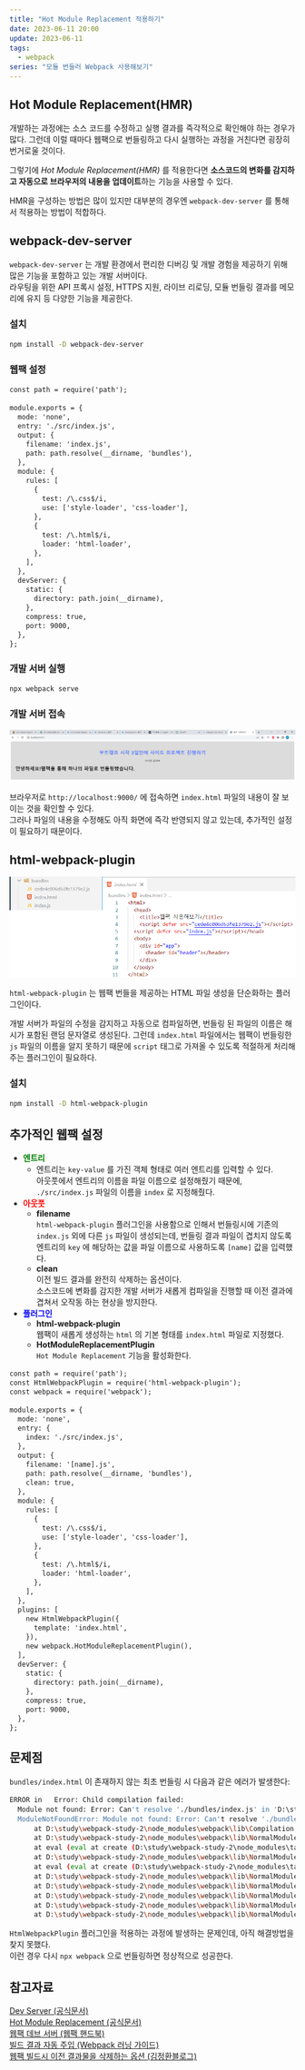 ```yaml
---
title: "Hot Module Replacement 적용하기"
date: 2023-06-11 20:00
update: 2023-06-11
tags:
  - webpack
series: "모듈 번들러 Webpack 사용해보기"
---
```


## Hot Module Replacement(HMR)
개발하는 과정에는 소스 코드를 수정하고 실행 결과를 즉각적으로 확인해야 하는 경우가 많다. 그런데 이럴 때마다 웹팩으로 번들링하고 다시 실행하는 과정을 거친다면 굉장히 번거로울 것이다.  

그렇기에 *Hot Module Replacement(HMR)* 를 적용한다면 **소스코드의 변화를 감지하고 자동으로 브라우저의 내용을 업데이트**하는 기능을 사용할 수 있다.  

HMR을 구성하는 방법은 많이 있지만 대부분의 경우엔 `webpack-dev-server` 를 통해서 적용하는 방법이 적합하다.  

## webpack-dev-server
`webpack-dev-server` 는 개발 환경에서 편리한 디버깅 및 개발 경험을 제공하기 위해 많은 기능을 포함하고 있는 개발 서버이다.  
라우팅을 위한 API 프록시 설정, HTTPS 지원, 라이브 리로딩, 모듈 번들링 결과를 메모리에 유지 등 다양한 기능을 제공한다.  

### 설치
```sh
npm install -D webpack-dev-server
```

### 웹팩 설정
```js{22-28}
const path = require('path');

module.exports = {
  mode: 'none',
  entry: './src/index.js',
  output: {
    filename: 'index.js',
    path: path.resolve(__dirname, 'bundles'),
  },
  module: {
    rules: [
      {
        test: /\.css$/i,
        use: ['style-loader', 'css-loader'],
      },
      {
        test: /\.html$/i,
        loader: 'html-loader',
      },
    ],
  },
  devServer: {
    static: {
      directory: path.join(__dirname),
    },
    compress: true,
    port: 9000,
  },
};
```

### 개발 서버 실행
```sh
npx webpack serve
```

### 개발 서버 접속
![접속 화면](./dev-server.png)  

브라우저로 `http://localhost:9000/` 에 접속하면 `index.html` 파일의 내용이 잘 보이는 것을 확인할 수 있다.  
그러나 파일의 내용을 수정해도 아직 화면에 즉각 반영되지 않고 있는데, 추가적인 설정이 필요하기 때문이다.  

## html-webpack-plugin
![번들 결과 예시](./bundle.png)  

`html-webpack-plugin` 는 웹팩 번들을 제공하는 HTML 파일 생성을 단순화하는 플러그인이다.  

개발 서버가 파일의 수정을 감지하고 자동으로 컴파일하면, 번들링 된 파일의 이름은 해시가 포함된 랜덤 문자열로 생성된다. 그런데 `index.html` 파일에서는 웹팩이 번들링한 `js` 파일의 이름을 알지 못하기 때문에 `script` 태그로 가져올 수 있도록 적절하게 처리해주는 플러그인이 필요하다.  

### 설치
```sh
npm install -D html-webpack-plugin
```

## 추가적인 웹팩 설정
- <b style="color: green;">**엔트리**</b>  
  - 엔트리는 `key-value` 를 가진 객체 형태로 여러 엔트리를 입력할 수 있다.  
  아웃풋에서 엔트리의 이름을 파일 이름으로 설정해줬기 때문에, `./src/index.js` 파일의 이름을 `index` 로 지정해줬다.  
- <b style="color: red;">**아웃풋**</b>  
  - **filename**  
  `html-webpack-plugin` 플러그인을 사용함으로 인해서 번들링시에 기존의 `index.js` 외에 다른 `js` 파일이 생성되는데, 번들링 결과 파일이 겹치지 않도록 엔트리의 `key` 에 해당하는 값을 파일 이름으로 사용하도록 `[name]` 값을 입력했다.  
  - **clean**  
  이전 빌드 결과를 완전히 삭제하는 옵션이다.  
  소스코드에 변화를 감지한 개발 서버가 새롭게 컴파일을 진행할 때 이전 결과에 겹쳐서 오작동 하는 현상을 방지한다.  
- <b style="color: blue;">**플러그인**</b>  
  - **html-webpack-plugin**  
  웹팩이 새롭게 생성하는 `html` 의 기본 형태를 `index.html` 파일로 지정했다.  
  - **HotModuleReplacementPlugin**  
  `Hot Module Replacement` 기능을 활성화한다.  

```js{7-14, 27-32}
const path = require('path');
const HtmlWebpackPlugin = require('html-webpack-plugin');
const webpack = require('webpack');

module.exports = {
  mode: 'none',
  entry: {
    index: './src/index.js',
  },
  output: {
    filename: '[name].js',
    path: path.resolve(__dirname, 'bundles'),
    clean: true,
  },
  module: {
    rules: [
      {
        test: /\.css$/i,
        use: ['style-loader', 'css-loader'],
      },
      {
        test: /\.html$/i,
        loader: 'html-loader',
      },
    ],
  },
  plugins: [
    new HtmlWebpackPlugin({
      template: 'index.html',
    }),
    new webpack.HotModuleReplacementPlugin(),
  ],
  devServer: {
    static: {
      directory: path.join(__dirname),
    },
    compress: true,
    port: 9000,
  },
};
```

## 문제점
`bundles/index.html` 이 존재하지 않는 최초 번들링 시 다음과 같은 에러가 발생한다:

```sh
ERROR in   Error: Child compilation failed:
  Module not found: Error: Can't resolve './bundles/index.js' in 'D:\study\webpack-study-2'
  ModuleNotFoundError: Module not found: Error: Can't resolve './bundles/index.js' in 'D:\study\webpack-study-2'
      at D:\study\webpack-study-2\node_modules\webpack\lib\Compilation.js:2022:28
      at D:\study\webpack-study-2\node_modules\webpack\lib\NormalModuleFactory.js:817:13
      at eval (eval at create (D:\study\webpack-study-2\node_modules\tapable\lib\HookCodeFactory.js:33:10), <anonymous>:10:1)
      at D:\study\webpack-study-2\node_modules\webpack\lib\NormalModuleFactory.js:275:22
      at eval (eval at create (D:\study\webpack-study-2\node_modules\tapable\lib\HookCodeFactory.js:33:10), <anonymous>:9:1)
      at D:\study\webpack-study-2\node_modules\webpack\lib\NormalModuleFactory.js:448:22
      at D:\study\webpack-study-2\node_modules\webpack\lib\NormalModuleFactory.js:118:11
      at D:\study\webpack-study-2\node_modules\webpack\lib\NormalModuleFactory.js:689:25
      at D:\study\webpack-study-2\node_modules\webpack\lib\NormalModuleFactory.js:893:8
      at D:\study\webpack-study-2\node_modules\webpack\lib\NormalModuleFactory.js:1013:5
```

`HtmlWebpackPlugin` 플러그인을 적용하는 과정에 발생하는 문제인데, 아직 해결방법을 찾지 못했다.  
이런 경우 다시 `npx webpack` 으로 번들링하면 정상적으로 성공한다.  

## 참고자료
[Dev Server (공식문서)](https://webpack.kr/configuration/dev-server/)  
[Hot Module Replacement (공식문서)](https://webpack.kr/concepts/hot-module-replacement/)  
[웹팩 데브 서버 (웹팩 핸드북)](https://joshua1988.github.io/webpack-guide/tutorials/webpack-dev-server.html#%EC%8B%A4%EC%8A%B5-%EC%A0%88%EC%B0%A8)  
[빌드 결과 자동 주입 (Webpack 러닝 가이드)](https://yamoo9.gitbook.io/webpack/webpack/webpack-plugins/automatic-injection-to-html-document)  
[웹팩 빌드시 이전 결과물을 삭제하는 옵션 (김정환블로그)](https://jeonghwan-kim.github.io/2022/08/21/webpack-output-clean)  